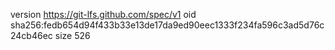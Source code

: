 version https://git-lfs.github.com/spec/v1
oid sha256:fedb654d94f433b33e13de17da9ed90eec1333f234fa596c3ad5d76c24cb46ec
size 526

